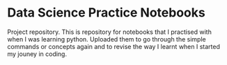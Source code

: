 # Data Science Practice Notebooks
Project repository.
This is repository for notebooks that I practised with when I was learning python. 
Uploaded them to go through the simple commands or concepts again and to revise the way I learnt when I started my jouney in coding.

